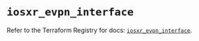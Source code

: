 # `iosxr_evpn_interface`

Refer to the Terraform Registry for docs: [`iosxr_evpn_interface`](https://registry.terraform.io/providers/ciscodevnet/iosxr/0.6.0/docs/resources/evpn_interface).
